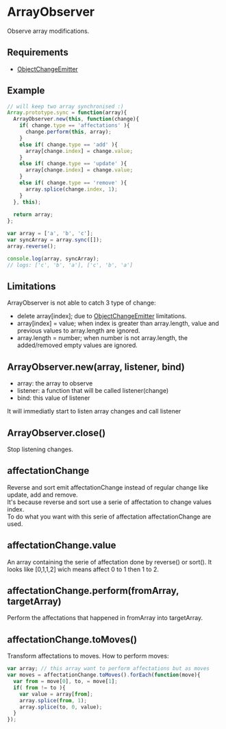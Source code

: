 ArrayObserver
=============

Observe array modifications.

## Requirements

- [ObjectChangeEmitter](../objectChangeEmitter)

## Example

```javascript
// will keep two array synchronised :)
Array.prototype.sync = function(array){
  ArrayObserver.new(this, function(change){
    if( change.type == 'affectations' ){
      change.perform(this, array);
    }
    else if( change.type == 'add' ){
      array[change.index] = change.value;
    }
    else if( change.type == 'update' ){
      array[change.index] = change.value;
    }
    else if( change.type == 'remove' ){
      array.splice(change.index, 1);
    }
  }, this);
  
  return array;
};

var array = ['a', 'b', 'c'];
var syncArray = array.sync([]);
array.reverse();

console.log(array, syncArray);
// logs: ['c', 'b', 'a'], ['c', 'b', 'a']
```

## Limitations

ArrayObserver is not able to catch 3 type of change:

- delete array[index]; due to [ObjectChangeEmitter](../objectChangeEmitter) limitations.
- array[index] = value; when index is greater than array.length, value and previous values to array.length are ignored.
- array.length = number; when number is not array.length, the added/removed empty values are ignored.

## ArrayObserver.new(array, listener, bind)

- array: the array to observe
- listener: a function that will be called listener(change)
- bind: this value of listener

It will immediatly start to listen array changes and call listener

## ArrayObserver.close()

Stop listening changes.

## affectationChange

Reverse and sort emit affectationChange instead of regular change like update, add and remove.  
It's because reverse and sort use a serie of affectation to change values index.  
To do what you want with this serie of affectation affectationChange are used.

## affectationChange.value

An array containing the serie of affectation done by reverse() or sort().
It looks like [0,1,1,2] wich means affect 0 to 1 then 1 to 2.

## affectationChange.perform(fromArray, targetArray)

Perform the affectations that happened in fromArray into targetArray.  

## affectationChange.toMoves()

Transform affectations to moves. How to perform moves:

```javascript
var array; // this array want to perform affectations but as moves
var moves = affectationChange.toMoves().forEach(function(move){
  var from = move[0], to, = move[1];
  if( from != to ){
    var value = array[from];
    array.splice(from, 1);
    array.splice(to, 0, value);
  }
});
```

